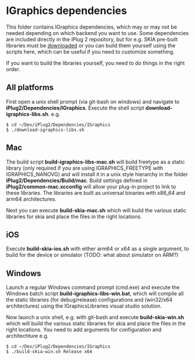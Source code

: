 # IGraphics dependencies

This folder contains IGraphics dependencies, which may or may not be needed depending on which backend you want to use. Some dependencies are included directly in the iPlug 2 repository, but for e.g. SKIA pre-built libraries must be [downloaded](https://github.com/iPlug2/iPlug2/tree/master/Dependencies) or you can build them yourself using the scripts here, which can be useful if you need to customize something. 

If you want to build the libraries yourself, you need to do things in the right order.

## All platforms

First open a unix shell prompt (via git-bash on windows) and navigate to **iPlug2/Dependencies/IGraphics**. Execute the shell script **download-igraphics-libs.sh**. e.g.

```
$ cd ~/Dev/iPlug2/Dependencies/IGraphics
$ ./download-igraphics-libs.sh
```

## Mac
The build script **build-igraphics-libs-mac.sh** will build freetype as a static library (only required if you are using IGRAPHICS_FREETYPE with IGRAPHICS_NANOVG) and will install it in a unix style hierarchy in the folder **iPlug2/Dependencies/Build/mac**. Build settings defined in **iPlug2/common-mac.xcconfig**  will allow your plug-in project to link to these libraries. The libraries are built as universal binaries with x86_64 and arm64 architectures.

Next you can execute **build-skia-mac.sh** which will build the various static libraries for skia and place the files in the right locations.

## iOS

Execute **build-skia-ios.sh** with either arm64 or x64 as a single argument, to build for the device or simulator (TODO: what about simulator on ARM?)

## Windows
Launch a regular Windows command prompt (cmd.exe) and execute the Windows batch script **build-igraphics-libs-win.bat**, which will compile all the static libraries (for debug/release) configurations and (win32/x64 architectures) using the IGraphicsLibraries visual studio solution. 

Now launch a unix shell, e.g. with git-bash and execute **build-skia-win.sh** which will build the various static libraries for skia and place the files in the right locations. You need to add arguments for configuration and architechture e.g. 

```
$ cd ~/Dev/iPlug2/Dependencies/IGraphics
$ ./build-skia-win.sh Release x64
```

